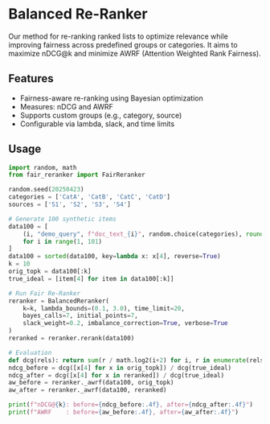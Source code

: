 # Balanced Re-Ranker

Our method for re-ranking ranked lists to optimize relevance while improving fairness across predefined groups or categories. It aims to maximize nDCG@k and minimize AWRF (Attention Weighted Rank Fairness).

## Features

- Fairness-aware re-ranking using Bayesian optimization
- Measures: nDCG and AWRF
- Supports custom groups (e.g., category, source)
- Configurable via lambda, slack, and time limits

## Usage

```python
import random, math
from fair_reranker import FairReranker

random.seed(20250423)
categories = ['CatA', 'CatB', 'CatC', 'CatD']
sources = ['S1', 'S2', 'S3', 'S4']

# Generate 100 synthetic items
data100 = [
    (i, "demo_query", f"doc_text_{i}", random.choice(categories), round(random.random(), 3), random.choice(sources))
    for i in range(1, 101)
]
data100 = sorted(data100, key=lambda x: x[4], reverse=True)
k = 10
orig_topk = data100[:k]
true_ideal = [item[4] for item in data100[:k]]

# Run Fair Re-Ranker
reranker = BalancedReranker(
    k=k, lambda_bounds=(0.1, 3.0), time_limit=20,
    bayes_calls=7, initial_points=7,
    slack_weight=0.2, imbalance_correction=True, verbose=True
)
reranked = reranker.rerank(data100)

# Evaluation
def dcg(rels): return sum(r / math.log2(i+2) for i, r in enumerate(rels))
ndcg_before = dcg([x[4] for x in orig_topk]) / dcg(true_ideal)
ndcg_after = dcg([x[4] for x in reranked]) / dcg(true_ideal)
aw_before = reranker._awrf(data100, orig_topk)
aw_after = reranker._awrf(data100, reranked)

print(f"nDCG@{k}: before={ndcg_before:.4f}, after={ndcg_after:.4f}")
print(f"AWRF    : before={aw_before:.4f}, after={aw_after:.4f}")
